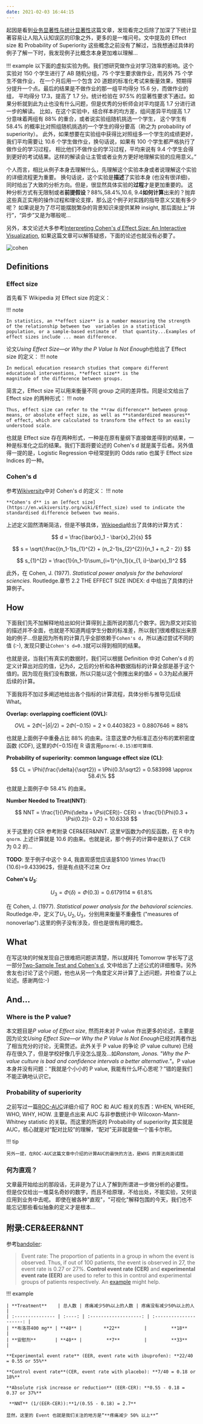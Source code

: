 ```yaml
---
date: 2021-02-03 16:44:15
---
```



起因是看到[业务显著性与统计显著性](https://mp.weixin.qq.com/s/uuBVGb6ElrdwO3dtX4ySvA)这篇文章，发现看完之后除了加深了下统计显著容易让人陷入认知误区的印象之外，更多的是一堆问号。文中提及的 Effect size 和 Probability of Superiority 这些概念之前没有了解过，当我想通过具体的例子了解一下时，我发现例子比概念本身更加难以理解...

!!! example
    以下面的虚拟实验为例。我们想研究做作业对学习效率的影响。这个实验对 150 个学生进行了 AB 随机分组，75 个学生要求做作业，而另外 75 个学生不做作业，
    在一个月后用一个包含 20 道题的标准化考试来衡量效果，预期得分提升一个点。最后的结果是不做作业的那一组平均得分 15.6 分，而做作业的组，
    平均得分 17.3，提高了 1.7 分。统计检验在 97.5% 的显著性要求下通过。如果分析就到此为止也没有什么问题，但是优秀的分析师会对平均提高 1.7 分进行进一步的解读。
    比如，在这个实验中，结合样本的均方差，组间差异平均提高 1.7 分意味着两组有 88% 的重合，或者说实验组随机挑选一个学生，
    这个学生有 58.4% 的概率比对照组随机挑选的一个学生的得分要高（称之为 probability of  superiority）。
    此外，如果想要在实验组中获得比对照组多一个学生的成绩更好，我们平均需要让 10.6 个学生做作业，换句话说，如果有 100 个学生都严格执行了做作业的学习过程，
    相比他们不做作业的学习过程，平均来说有 9.4 个学生会得到更好的考试结果。这样的解读会让主管或者业务方更好地理解实验的应用意义。”

个人而言，相比从例子本身去理解什么，先理解这个实验本身或者说理解这个实验的详细流程更为重要。
换句话说，这个实验是**描述**了实验本身 (也没有很详细)，同时给出了大致的分析方向。但是，很显然具体实验的**过程**才是更加重要的。
这种分析方式有无限制或者**前提假设**？88%,58.4%,10.6, 9.4**如何计算**出来的？抛弃这些真正实用的操作过程和理论支撑，那么这个例子对实践的指导意义又能有多少呢？
如果说是为了尽可能摆脱繁杂的背景知识来提供某种 insight, 那后面扯上“并行”，“异步”又是为哪般呢...

另外，本文论述大多参考[Interpreting Cohen's *d* Effect Size: An Interactive Visualization](https://rpsychologist.com/cohend/), 如果这篇文章可以解答疑惑，下面的论述也就没有必要了。

![cohen](https://i.loli.net/2021/02/03/EfxYWtzJV3aP1ow.png)

## Definitions

### Effect size

首先看下 Wikipedia 对 Effect size 的定义：

!!! note

    In statistics, an **effect size** is a number measuring the strength of the relationship between two  variables in a statistical population, or a sample-based estimate of  that quantity...Examples of effect sizes include ... mean difference.

论文*Using Effect Size—or Why the P Value Is Not Enough*也给出了 Effect size 的定义：
!!! note

    In medical education research studies that compare different educational interventions, **effect size** is the
    magnitude of the difference between groups.

简言之，Effect size 可以用来衡量不同 group 之间的差异性。同是论文给出了 Effect size 的两种形式：
!!! note

    Thus, effect size can refer to the **raw difference** between group means, or absolute effect size, as well as **standardized measures** of effect, which are calculated to transform the effect to an easily understood scale.

也就是 Effect size 存在两种形式，一种是在原有量纲下直接做差得到的结果，一种是标准化之后的结果。我们下面将要论述的 Cohen's d 就是属于后者。另外值得一提的是，Logistic Regression 中经常提到的 Odds ratio 也属于 Effect size Indices 的一种。

### Cohen's d

参考[Wikiversity](https://en.wikiversity.org/wiki/Cohen's_d)中对 Cohen's d 的定义：
!!! note

    **Cohen's d** is an [effect size](https://en.wikiversity.org/wiki/Effect_size) used to indicate the standardised difference between two means.

上述定义固然清晰简洁，但是不够具体，[Wikipedia](https://en.wikipedia.org/wiki/Effect_size#Cohen's_d)给出了具体的计算方式：

$$
d = \frac{\bar{x}_1 - \bar{x}_2}{s}
$$

$$
s = \sqrt{\frac{(n_1-1)s_{1}^{2} + (n_2-1)s_{2}^{2}}{n_1 + n_2 - 2}}
$$

$$
s_{1}^{2} = \frac{1}{n_1-1}\sum_{i=1}^{n_1}(x_{1, i}-\bar{x}_1)^2
$$

此外，在 Cohen, J. (1977). *Statistical power analysis for the behavioral sciencies*. Routledge.章节 2.2 THE EFFECT SIZE INDEX: d 中给出了具体的计算例子。

## How

下面我们先不加解释地给出如何计算得到上面所说的那几个数字。因为原文对实验的描述并不全面，也就是不知道两组学生分数的标准差，所以我们很难模拟出来原始的例子...但是因为所有的计算几乎全部依赖于`Cohen's d`，所以通过尝试不同的值 (:-), 发现只要让`Cohen's d=0.3`就可以得到相同的结果。

也就是说，当我们有真实的数据时，我们可以根据 Definition 中对 Cohen's d 的定义计算出对应的值，记为$\delta$，之后的分析和各种数据指标的计算全部是基于这个值的。因为现在我们没有数据，所以只能以这个倒推出来的值$\delta=0.3$为起点展开后续的计算。

下面我将不加过多阐述地给出各个指标的计算流程，具体分析与推导见后续 What。

**Overlap: overlapping coefficient (OVL):**

$$
OVL = 2 \Phi(-|\delta|/2) = 2\Phi(-0.15) = 2 \times 0.4403823 = 0.8807646 \approx 88\%
$$

也就是上面例子中重叠占比 88% 的由来。注意这里$\Phi$为标准正态分布的累积密度函数 (CDF), 这里的$\Phi(-0.15)$在 R 语言用`pnorm(-0.15)即可算得`.

**Probability of superiority: common language effect size (CL)**:

$$
CL = \Phi(\frac{\delta}{\sqrt2}) = \Phi(0.3/\sqrt2) = 0.583998 \approx 58.4\%
$$

也就是上面例子中 58.4% 的由来。

**Number Needed to Treat(NNT)**:

$$
NNT = \frac{1}{\Phi(\delta + \Psi(CER))- CER} = \frac{1}{\Phi(0.3 + \Psi(0.2))- 0.2} = 10.6338
$$

关于这里的 CER 参考附录 CER&EER&NNT. 这里$\Psi$函数为$\Phi$的反函数，在 R 中为`qnorm`. 上述计算就是 10.6 的由来。也就是说，那个例子的计算中是默认了 CER 为 0.2 的...

**TODO**: 至于例子中这个 9.4, 我直观感觉应该是$100 \times \frac{1}{10.6}=9.433962$，但是有点绕不过来 Orz

**Cohen's $U_3$**:

$$
U_3 = \Phi(\delta) = \Phi(0.3) = 0.6179114 \approx 61.8\%
$$

在 Cohen, J. (1977). *Statistical power analysis for the behavioral sciencies*. Routledge.中，定义了$U_1, U_2, U_3$，分别用来衡量不重叠性 ("measures of nonoverlap").这里的例子没有涉及，但也是很有用的概念。

## What

在写这块的时候发现自己很难把问题讲清楚，所以就拜托 Tomorrow 学长写了这一部分[Two-Sample Test and Cohen's d](https://yuanhang0.github.io/posts/effect-size),
文中给出了上述公式的详细推导。另外舍友也讨论了这个问题，他也从另一个角度定义并计算了上述问题，并检查了以上论述。感谢两位:-)

## And...

### Where is the P value?

本文题目是*P value of Effect size*, 然而并未对 P value 作出更多的论述，主要是因为论文*Using Effect Size—or Why the P Value Is Not Enough*已经对两者作出了相当充分的讨论，无需赘述。此外关于 P value 的争论 (P value culture) 已经存在很久了，但是学校好像几乎没怎么提及...如*Ranstam, Jonas. "Why the P-value culture is bad and confidence intervals a better alternative."*。P value 本身并没有问题：“我就是个小小的 P value, 我能有什么坏心思呢？”错的是我们不能正确地认识它。

### Probability of superiority

之前写过一篇[ROC-AUC](https://datahonor.com/2020/05/02/ROC-AUC/)详细介绍了 ROC 和 AUC 相关的东西：WHEN, WHERE, WHO, WHY, HOW. 主要是点出来 AUC 与非参数统计中 Wilcoxon-Mann-Whitney statistic 的关联。而这里的所说的 Probability of superiority 其实就是 AUC，核心就是对“配对比较”的理解，“配对”无非就是做一个笛卡尔积。

!!! tip

    另外一提，在ROC-AUC这篇文章中介绍的计算AUC的最快的方法，是WXG 的算法岗面试题


### 何为直观？

文章最开始给出的那段话，无非是为了让人了解到所谓进一步做分析的必要性。
但是仅仅给出一堆莫名奇妙的数字，而且不给原理，不给出处，不能实验，又何谈应用到业务中去呢。
即使在被各种"直观"，"可视化"解释包围的今天，我们也不能忘记那些看似抽象的定义才是根本...

## 附录:CER&EER&NNT

参考[bandolier](http://www.bandolier.org.uk/booth/glossary/event.html):

> Event rate: The proportion of patients in a group in whom the event is observed. Thus, if out of 100 patients, the event is observed in 27, the event  rate is 0.27 or 27%.  **Control event rate (CER)** and **experimental event  rate (EER)** are used to refer to this in control and experimental groups  of patients respectively. An [example](http://www.bandolier.org.uk/booth/glossary/outputs.html) might help.

!!! example

    | **Treatment**    | 总人数 | 疼痛减少50%以上的人数 | 疼痛没有减少50%以上的人 |
    | :--------------- | :----: | :-------------------: | :---------------------: |
    | **布洛芬400 mg** | **40** |        **22**         |         **18**          |
    | **安慰剂**       | **40** |         **7**         |         **33**          |

    **Experimental event rate** (EER, event rate with ibuprofen): **22/40 = 0.55 or 55%**

    **Control event rate**(CER, event rate with placebo): **7/40 = 0.18 or 18%**

    **Absolute risk increase or reduction** (EER-CER): **0.55 - 0.18 = 0.37 or 37%**

     **NNT** (1/(EER-CER)):**1/(0.55 - 0.18) = 2.7**

    显然，这里的 Event 也就是我们关注的地方是“**疼痛减少 50% 以上**”
